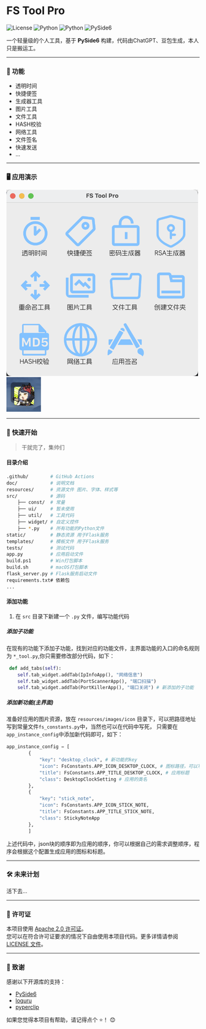 # FS Tool Pro
![License](https://img.shields.io/badge/license-Apache%202.0-blue)
![Python](https://img.shields.io/badge/python-3.9%2B-blue)
![Python](https://img.shields.io/badge/python-3.9%2B-blue)
![PySide6](https://img.shields.io/badge/PySide-6.8.1%2B-orange)

一个轻量级的个人工具，基于 **PySide6** 构建，代码由ChatGPT、豆包生成，本人只是搬运工。

---

### 🌟 功能
* 透明时间
* 快捷便签
* 生成器工具
* 图片工具
* 文件工具
* HASH校验
* 网络工具
* 文件签名
* 快速发送
* ...

---

### 🖥️ 应用演示

<img src="https://raw.githubusercontent.com/flowstone/fs-tool-pro/main/resources/preview/preview_app_main.png" alt="应用截图" width="500px">
<img src="https://raw.githubusercontent.com/flowstone/fs-tool-pro/main/resources/preview/preview_app_float.png" alt="应用截图" width="90px">



---

### 🚀 快速开始

>干就完了，集帅们

#### 目录介绍
``` bash
.github/        # GitHub Actions
doc/            # 说明文档
resources/      # 资源文件 图片、字体、样式等
src/            # 源码
    ├── const/  # 常量
    ├── ui/     # 暂未使用
    ├── util/   # 工具代码
    ├── widget/ # 自定义控件
    ├── *.py    # 所有功能的Python文件
static/         # 静态资源 用于Flask服务
templates/      # 模板文件 用于Flask服务
tests/          # 测试代码
app.py          # 应用启动文件
build.ps1       # Win打包脚本
build.sh        # macOS打包脚本  
flask_server.py # Flask服务启动文件
requirements.txt# 依赖包
...
```

#### 添加功能
1. 在 `src` 目录下新建一个 `.py` 文件，编写功能代码
##### 添加子功能
在现有的功能下添加子功能，找到对应的功能文件，主界面功能的入口的命名规则为 `*_tool.py`,你只需要修改部分代码，如下：
``` python
 def add_tabs(self):
    self.tab_widget.addTab(IpInfoApp(), "网络信息")
    self.tab_widget.addTab(PortScannerApp(), "端口扫描")
    self.tab_widget.addTab(PortKillerApp(), "端口关闭") # 新添加的子功能
```
##### 添加新功能(主界面)
准备好应用的图片资源，放在 `resources/images/icon` 目录下，可以把路径地址写到常量文件`fs_constants.py`中，当然也可以在代码中写死，
只需要在`app_instance_config`中添加新代码即可，如下：
``` python
app_instance_config = [
        {
            "key": "desktop_clock", # 新功能的key
            "icon": FsConstants.APP_ICON_DESKTOP_CLOCK, # 图标路径，可以写死
            "title": FsConstants.APP_TITLE_DESKTOP_CLOCK, # 应用标题
            "class": DesktopClockSetting # 应用的类名
        },
        {
            "key": "stick_note",
            "icon": FsConstants.APP_ICON_STICK_NOTE,
            "title": FsConstants.APP_TITLE_STICK_NOTE,
            "class": StickyNoteApp
        },
        ]
```
上述代码中，json块的顺序即为应用的顺序，你可以根据自己的需求调整顺序，程序会根据这个配置生成应用的图标和标题。

---

### 🛠️ 未来计划
活下去...

---
### 📜 许可证

本项目使用 [Apache 2.0 许可证](https://github.com/flowstone/FS-Tool-Pro/blob/main/LICENSE)。  
您可以在符合许可证要求的情况下自由使用本项目代码。更多详情请参阅 [LICENSE 文件](https://github.com/flowstone/FS-Tool-Pro/blob/main/LICENSE)。

---

### 🙌 致谢

感谢以下开源库的支持：

- [PySide6](https://doc.qt.io/qtforpython-6/)
- [loguru](https://github.com/Delgan/loguru)
- [pyperclip](https://github.com/asweigart/pyperclip)

如果您觉得本项目有帮助，请记得点个 ⭐️！ 😊
